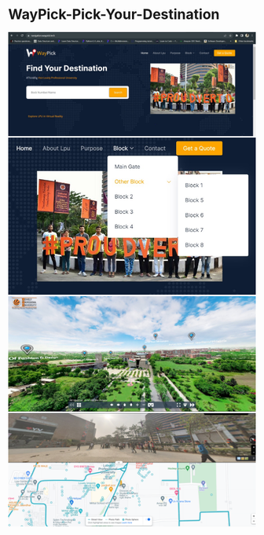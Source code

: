# WayPick-Pick-Your-Destination

![w1.jpeg](https://github.com/Geetika2018/WayPick-Pick-Your-Destination/blob/main/w1.jpeg)
![w5.jpeg](https://github.com/Geetika2018/WayPick-Pick-Your-Destination/blob/main/w5.jpeg)
![w6.PNG](https://github.com/Geetika2018/WayPick-Pick-Your-Destination/blob/main/w6.PNG)
![w8.PNG](https://github.com/Geetika2018/WayPick-Pick-Your-Destination/blob/main/w8.PNG)
